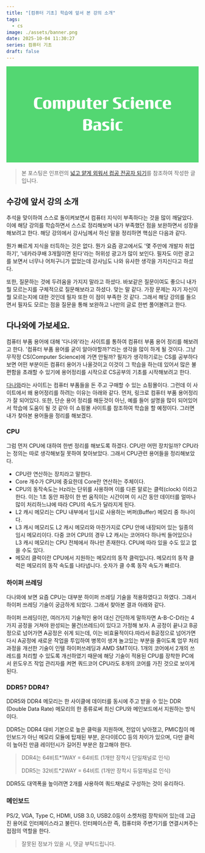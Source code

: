 ```yaml
---
title: "[컴퓨터 기초] 학습에 앞서 본 강의 소개"
tags:
  - cs
image: ./assets/banner.png
date: 2025-10-04 11:30:27
series: 컴퓨터 기초
draft: false
---
```


![banner](./assets/banner.png)

> 본 포스팅은 인프런의 [넓고 얕게 외워서 컴공 전공자 되기](https://inf.run/udDJ6)를 참조하여 작성한 글입니다.

## 수강에 앞서 강의 소개

추석을 맞이하여 스스로 돌이켜보면서 컴퓨터 지식이 부족하다는 것을 많이 깨달았다. 이에 해당 강의를 학습하면서 스스로 정리해보며 내가 부족했던 점을 보완하면서 성장을 해보려고 한다. 해당 강의에서 강사님께서 하신 말을 정리하면 핵심은 다음과 같다.

뭔가 빠르게 지식을 터득하는 것은 없다. 뭔가 요즘 광고에서도 '몇 주만에 개발자 취업하기', '네카라쿠배 3개월이면 된다'라는 허위성 광고가 많이 보인다. 필자도 이런 광고를 보면서 너무나 어처구니가 없었는데 강사님도 나와 유사한 생각을 가지신다고 하셨다.

또한, 질문하는 것에 두려움을 가지지 말라고 하셨다. 바보같은 질문이여도 좋으니 내가 뭘 모르는지를 구체적으로 질문해보라고 하셨다. 맞는 말 같다. 가장 문제는 자기 자신이 뭘 모르는지에 대한 것인데 필자 또한 이 점이 부족한 것 같다. 그래서 해당 강의를 들으면서 필자도 모르는 점을 질문을 통해 보완하고 나만의 글로 한번 풀어볼려고 한다.

## 다나와에 가보세요.

컴퓨터 부품 용어에 대해 '다나와'라는 사이트를 통하여 컴퓨터 부품 용어 정리를 해보려고 한다. '컴퓨터 부품 용어를 굳이 알아야할까?'라는 생각을 많이 하게 될 것이다. 그냥 무작정 CS(Computer Science)에 가면 안될까? 필자가 생각하기로는 CS를 공부하다보면 어떤 부분이든 컴퓨터 용어가 나올것이고 이것이 그 학습을 하는데 있어서 많은 불편함을 초래할 수 있기에 용어정리를 시작으로 CS공부의 기초를 시작해보려고 한다.

[다나와](https://www.danawa.com/)라는 사이트는 컴퓨터 부품들을 돈 주고 구매할 수 있는 쇼핑몰이다. 그런데 이 사이트에서 왜 용어정리를 하려는 이유는 아래와 같다. 먼저, 링크로 컴퓨터 부품 용어정리가 잘 되어있다. 또한, 단순 용어 정리를 해둔것이 아닌, 예를 들어 설명을 많이 되어있어서 학습에 도움이 될 것 같아 이 쇼핑몰 사이트를 참조하여 학습을 할 예정이다. 그러면 내가 찾아본 용어들을 정리를 해보겠다.

### CPU

그럼 먼저 CPU에 대하여 한번 정리를 해보도록 하겠다. CPU란 어떤 장치일까? CPU라는 정의는 따로 생각해보질 못하여 찾아보았다. 그래서 CPU관련 용어들을 정리해보았다.

- CPU란 연산하는 장치라고 말한다.
- Core 개수가 CPU에 중요한데 Core란 연산하는 주체이다.
- CPU의 동작속도는 Hz라는 단위를 사용하며 이를 다른 말로는 클럭(clock) 이라고 한다. 이는 1초 동안 파장이 한 번 움직이는 시간이며 이 시간 동안 데이터를 얼마나 많이 처리하느냐에 따라 CPU의 속도가 달라지게 된다.
- L2 캐시 메모리는 CPU 내부에서 임시로 사용하는 버퍼(Buffer) 메모리 중 하나이다.
- L3 캐시 메모리도 L2 캐시 메모리와 마찬가지로 CPU 안에 내장되어 있는 일종의 임시 메모리이다. 다중 코어 CPU의 경우 L2 캐시는 코어마다 하나씩 들어있으나 L3 캐시 메모리는 CPU 전체에서 하나만 존재한다. CPU에 따라 있을 수도 있고 없을 수도 있다.
- 메모리 클럭이란 CPU에서 지원하는 메모리의 동작 클럭입니다. 메모리의 동작 클럭은 메모리의 동작 속도를 나타냅니다. 숫자가 클 수록 동작 속도가 빠르다.

### 하이퍼 쓰레딩

다나와에 보면 요즘 CPU는 대부분 하이퍼 쓰레딩 기술을 적용하였다고 하였다. 그래서 하이퍼 쓰레딩 기술이 궁금하게 되었다. 그래서 찾아본 결과 아래와 같다.

하이퍼 쓰레딩이란, 여러가지 기술적인 용어 대신 간단하게 말하자면 A-B-C-D라는 4가지 공정을 거쳐야 완성되는 물건(쓰레드)이 있다고 가정해 보자. A 공정이 끝나고 B공정으로 넘어가면 A공정은 쉬게 되는데, 이는 비효율적이다.따라서 B공정으로 넘어가면 다시 A공정에 새로운 작업을 투입하여 병목이 생겨 놀고있는 부분을 줄이도록 업무 처리 과정을 개선한 기술이 인텔 하이퍼쓰레딩과 AMD SMT이다. 1개의 코어에서 2개의 쓰레드를 처리할 수 있도록 개선하였기 때문에 해당 기술이 적용된 CPU를 장착한 PC에서 윈도우즈 작업 관리자를 켜면 쿼드코어 CPU라도 8개의 코어를 가진 것으로 보이게 된다.

### DDR5? DDR4?

DDR5와 DDR4 메모리는 한 사이클에 데이터를 동시에 주고 받을 수 있는 DDR (Double Data Rate) 메모리의 한 종류로써 최신 CPU와 메인보드에서 지원하는 방식이다.

DDR5는 DDR4 대비 기본으로 높은 클럭을 지원하며, 전압이 낮아졌고, PMIC칩이 메인보드가 아닌 메모리 모듈에 탑재된 부분, 온다이ECC 등의 차이가 있으며, 다만 클럭이 높아진 만큼 레이턴시가 길어진 부분은 참고해야 한다.

> DDR4는 64비트*1WAY = 64비트 (1개만 장착시 단일채널로 인식)
>
> DDR5는 32비트*2WAY = 64비트 (1개만 장착시 듀얼채널로 인식)

DDR5도 대역폭을 높이려면 2개를 사용하여 쿼드채널로 구성하는 것이 유리하다.

### 메인보드

PS/2, VGA, Type C, HDMI, USB 3.0, USB2.0등이 소켓처럼 장착되어 있는데 고급진 용어로 인터페이스라고 불린다. 인터페이스란 즉, 컴퓨터와 주변기기를 연결시켜주는 접점의 역할을 한다.

> 잘못된 정보가 있을 시, 댓글 부탁드립니다.